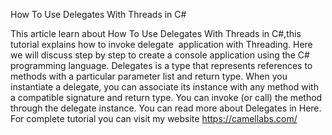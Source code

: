 How To Use Delegates With Threads in C#

This article learn about How To Use Delegates With Threads in C#,this tutorial explains how to invoke delegate  application with Threading. Here we will discuss step by step to create a console application using the C# programming language. Delegates is a type that represents references to methods with a particular parameter list and return type. When you instantiate a delegate, you can associate its instance with any method with a compatible signature and return type. You can invoke (or call) the method through the delegate instance. You can read more about Delegates in Here.
For complete tutorial you can visit my website https://camellabs.com/
